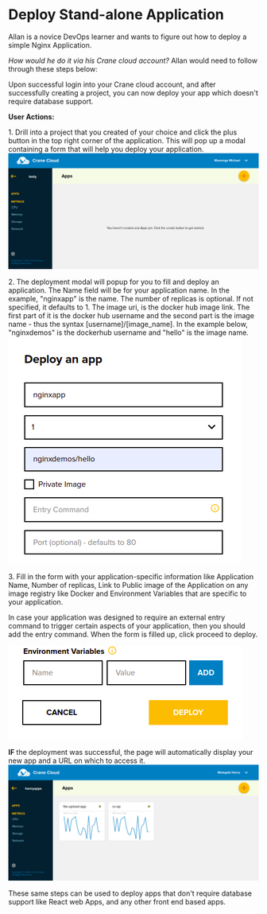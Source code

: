 # Deploy Stand-alone Application
Allan is a novice DevOps learner and wants to figure out how to deploy a simple Nginx Application.

*How would he do it via his Crane cloud account?* 
Allan would need to follow through these steps below: 

Upon successful login into your Crane cloud account, and after successfully creating a project, you can now deploy your app which doesn't require database support. 

**User Actions:**

1\. Drill into a project that you created of your choice and click the plus button in the top right corner of the application. This will pop up a modal containing a form that will help you deploy your application.
![](../img/appsemptypage.png)

2\. The deployment modal will popup for you to fill and deploy an application. The Name field will be for your application name. In the example, "nginxapp" is the name. The number of replicas is optional. If not specified, it defaults to 1. The image uri, is the docker hub image link. The first part of it is the docker hub username and the second part is the image name - thus the syntax [username]/[image_name]. In the example below, "nginxdemos" is the dockerhub username and "hello" is the image name.
![](../img/createAppForm.png)

3\. Fill in the form with your application-specific information like Application Name, Number of replicas, Link to Public image of the Application on any image registry like Docker and Environment Variables that are specific to your application. 

In case your application was designed to require an external entry command to trigger certain aspects of your application, then you should add the entry command. When the form is filled up, click proceed to deploy. 

![](../img/deploy_buttons.png)

**IF** the deployment was successful, the page will automatically display your new app and a URL on which to access it.
![](../img/apps_page.png)

These same steps can be used to deploy apps that don't require database support like React web Apps, and any other front end based apps. 
